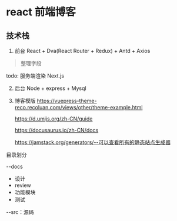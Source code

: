 # react 前端博客

## 技术栈

1. 前台 React + Dva(React Router + Redux) + Antd + Axios

> 整理字段

todo: 服务端渲染 Next.js

2. 后台 Node + express + Mysql
3. 博客模版
   https://vuepress-theme-reco.recoluan.com/views/other/theme-example.html

   https://d.umijs.org/zh-CN/guide

   https://docusaurus.io/zh-CN/docs

   https://jamstack.org/generators/--可以查看所有的静态站点生成器

目录划分

--docs

- 设计
- review
- 功能模块
- 测试

--src：源码
